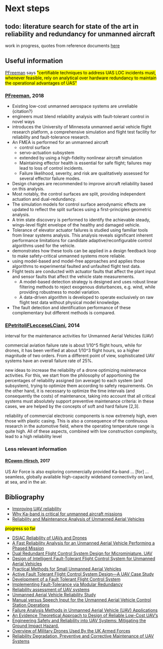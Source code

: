# Next steps
## todo: literature search for state of the art in reliability and redundancy for unmanned aircraft

work in progress, quotes from reference documents [here](https://hackmd.io/IjcOlnhtSNO6bEC0fUDX-w#Reliability-and-redundancy-for-unmanned-aircraft)  

## Useful information

[PFreeman] says <mark>"certifiable techniques to address UAS LOC incidents must, whenever feasible, rely on analytical over hardware redundancy to maintain the
operational advantages of UAS"</mark>

### [PFreeman], 2018
- Existing low-cost unmanned aerospace systems are unreliable {citation?}
- engineers must blend reliability analysis with fault-tolerant control in novel ways
- introduces the University of Minnesota unmanned aerial vehicle flight research platform, a comprehensive simulation and flight test facility for reliability and fault-tolerance research. 
- An FMEA is performed for an unmanned aircraft
    - control surface
    - servo-actuation subsystem
    - extended by using a high-fidelity nonlinear aircraft simulation
    - Maintaining effector health is essential for safe flight; failures may lead to loss of control incidents. 
    - Failure likelihood, severity, and risk are qualitatively assessed for several effector failure modes. 
- Design changes are recommended to improve aircraft reliability based on this analysis. 
- Most notably, the control surfaces are split, providing independent actuation and dual-redundancy. 
- The simulation models for control surface aerodynamic effects are updated to reflect the split surfaces using a first-principles geometric analysis.
- A trim state discovery is performed to identify the achievable steady, wings-level flight envelope of the healthy and damaged vehicle. 
- Tolerance of elevator actuator failures is studied using familiar tools from linear systems analysis. This analysis reveals significant inherent performance limitations for candidate adaptive/reconfigurable control algorithms used for the vehicle.
- demonstrates how these tools can be applied in a design feedback loop to make safety-critical unmanned systems more reliable.
- using model-based and model-free approaches and applies those algorithms to experimental faulted and unfaulted flight test data. 
- Flight tests are conducted with actuator faults that affect the plant input and sensor faults that affect the vehicle state measurements. 
    - A model-based detection strategy is designed and uses robust linear filtering methods to reject exogenous disturbances, e.g. wind, while providing robustness to model variation. 
    - A data-driven algorithm is developed to operate exclusively on raw flight test data without physical model knowledge. 
- The fault detection and identification performance of these complementary but different methods is compared. 

### [EPetritoliFLecceseLCiani], 2014

interval for the maintenance activities for Unmanned Aerial Vehicles (UAV)

commercial aviation failure rate is about 1/10^5 flight hours, while for drones, it has been verified at about 1/10^3 flight hours, so a higher magnitude of two orders. From a different point of view, sophisticated UAV systems have an overall failure rate of 25%. 

new ideas to increase the reliability of a drone optimizing maintenance activities. For this, we start from the philosophy of apportioning the percentages of reliability assigned (on average) to each system (and subsystem), trying to optimize them according to safety requirements. On the other hand, it is necessary to optimize the time intervals (and consequently the costs) of maintenance, taking into account that all critical systems must absolutely support preventive maintenance criteria: in these cases, we are helped by the concepts of soft and hard failure [2,3].

reliability of commercial electronic components is now extremely high, even those with plastic casing. This is also a consequence of the continuous research in the automotive field, where the operating temperature range is quite high. All of these aspects, combined with low construction complexity, lead to a high reliability level


### Less relevant information

#### [RCowen-Hirsch], 2017
US Air Force is also exploring commercially provided Ka-band ... [for] ... seamless, globally available high-capacity wideband connectivity on land, at sea, and in the air.

[PFreeman]: https://conservancy.umn.edu/bitstream/handle/11299/170136/Freeman_umn_0130E_15553.pdf "Reliability Assessment for Low-cost Unmanned Aerial Vehicles, Paul Michael Freeman, FACULTY OF THE GRADUATE SCHOOL OF THE Uo MINNESOTA, .pdf"
[RCowen-Hirsch]: http://www.milsatmagazine.com/story.php?number=1996685133 "Why Ka-Band Has Emerged As Critical For UAS Missions An Inmarsat Focus, Rebecca Cowen-Hirsch, Government Strategy and Policy, Inmarsat US Government Business, .html"
[EPetritoliFLecceseLCiani]: https://www.ncbi.nlm.nih.gov/pmc/articles/PMC6165073/ "Reliability and Maintenance Analysis of Unmanned Aerial Vehicles, Enrico Petritoli; Fabio Leccese; Lorenzo Ciani, Copyright © 2018 by the authors; (CC BY) license"

## Bibliography

- [Improving UAV reliability](https://duckduckgo.com/?q=improving-uav-reliability)
- [Why Ka-band is critical for unmanned aircraft missions](https://duckduckgo.com/?q=Why+Ka-band+is+critical+for+unmanned+aircraft+missions)
- [Reliability and Maintenance Analysis of Unmanned Aerial Vehicles](https://duckduckgo.com/?q=Reliability+and+Maintenance+Analysis+of+Unmanned+Aerial+Vehicles)

<mark>progress so far</mark>

- [DSIAC Reliability of UAVs and Drones](https://duckduckgo.com/?q=DSIAC+Reliability+of+UAVs+and+Drones)
- [A Fast Reliability Analysis for an Unmanned Aerial Vehicle Performing a Phased Mission](https://duckduckgo.com/?q=A+Fast+Reliability+Analysis+for+an+Unmanned+Aerial+Vehicle+Performing+a+Phased+Mission)
- [Dual Redundant Flight Control System Design for Microminiature. UAV](https://duckduckgo.com/?q=Dual+Redundant+Flight+Control+System+Design+for+Microminiature.+UAV)
- [Design of Intelligent Fault-Tolerant Flight Control System for Unmanned Aerial Vehicles](https://duckduckgo.com/?q=Design+of+Intelligent+Fault-Tolerant+Flight+Control+System+for+Unmanned+Aerial+Vehicles)
- [Practical Methods for Small Unmanned Aerial Vehicles](https://duckduckgo.com/?q=Practical+Methods+for+Small+Unmanned+Aerial+Vehicles)
- [Active Fault Tolerant Flight Control System Design—A UAV Case Study](https://duckduckgo.com/?q=Active+Fault+Tolerant+Flight+Control+System+Design%E2%80%94A+UAV+Case+Study)
- [Development of a Fault Tolerant Flight Control System](https://duckduckgo.com/?q=Development+of+a+Fault+Tolerant+Flight+Control+System)
- [Implementing Fault-Tolerance via Modular Redundancy](https://duckduckgo.com/?q=Implementing+Fault-Tolerance+via+Modular+Redundancy)
- [Reliability assessment of UAV systems](https://duckduckgo.com/?q=Reliability+assessment+of+UAV+systems)
- [Unmanned Aerial Vehicle Reliability Study](https://duckduckgo.com/?q=Unmanned+Aerial+Vehicle+Reliability+Study)
- [Manual versus Speech Input for the Unmanned Aerial Vehicle Control Station Operations](https://duckduckgo.com/?q=Manual+versus+Speech+Input+for+the+Unmanned+Aerial+Vehicle+Control+Station+Operations)
- [Failure Analysis Methods in Unmanned Aerial Vehicle (UAV) Applications](https://duckduckgo.com/?q=Failure+Analysis+Methods+in+Unmanned+Aerial+Vehicle+(UAV)+Applications)
- [An Evidence Theoretical Approach to Design of Reliable Low-Cost UAV’s](https://duckduckgo.com/?q=An+Evidence+Theoretical+Approach+to+Design+of+Reliable+Low-Cost+UAV%E2%80%99s)
- [Engineering Safety and Reliability into UAV Systems: Mitigating the Ground Impact Hazard.](https://duckduckgo.com/?q=Engineering+Safety+and+Reliability+into+UAV+Systems%3A+Mitigating+the+Ground+Impact+Hazard.)
- [Overview of Military Drones Used By the UK Armed Forces](https://duckduckgo.com/?q=Overview+of+Military+Drones+Used+By+the+UK+Armed+Forces)
- [Reliability Degradation, Preventive and Corrective Maintenance of UAV Systems](https://duckduckgo.com/?q=Reliability+Degradation%2C+Preventive+and+Corrective+Maintenance+of+UAV+Systems)